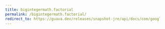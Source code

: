 ```yaml
---
title: bigintegermath.factorial
permalink: /bigintegermath.factorial/
redirect_to: https://guava.dev/releases/snapshot-jre/api/docs/com/google/common/math/BigIntegerMath.html#factorial-int-
---
```

